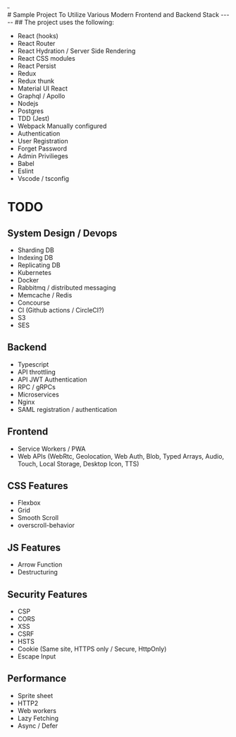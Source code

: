 <p style='font-size: 4px'> tet </p>
# Sample Project To Utilize Various Modern Frontend and Backend Stack
-----
## The project uses the following:

- React (hooks)
- React Router
- React Hydration / Server Side Rendering
- React CSS modules
- React Persist
- Redux
- Redux thunk
- Material UI React
- Graphql / Apollo
- Nodejs
- Postgres
- TDD (Jest)
- Webpack Manually configured
- Authentication
- User Registration
- Forget Password
- Admin Privilieges 
- Babel
- Eslint
- Vscode / tsconfig

# TODO

## System Design / Devops

- Sharding DB
- Indexing DB
- Replicating DB
- Kubernetes
- Docker
- Rabbitmq / distributed messaging
- Memcache / Redis
- Concourse
- CI (Github actions / CircleCI?)
- S3
- SES

## Backend
- Typescript
- API throttling
- API JWT Authentication
- RPC / gRPCs
- Microservices
- Nginx
- SAML registration / authentication

## Frontend

- Service Workers / PWA
- Web APIs (WebRtc, Geolocation, Web Auth, Blob, Typed Arrays, Audio, Touch, Local Storage, Desktop Icon, TTS)


## CSS Features

- Flexbox
- Grid
- Smooth Scroll
- overscroll-behavior

## JS Features

- Arrow Function
- Destructuring

## Security Features

- CSP
- CORS
- XSS
- CSRF
- HSTS
- Cookie (Same site, HTTPS only / Secure, HttpOnly) 
- Escape Input

## Performance

- Sprite sheet
- HTTP2
- Web workers
- Lazy Fetching
- Async / Defer

